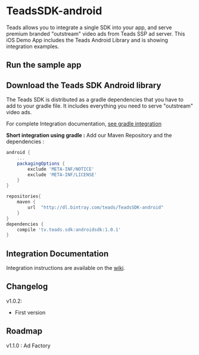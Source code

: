 # TeadsSDK-android

Teads allows you to integrate a single SDK into your app, and serve premium branded "outstream" video ads from Teads SSP ad server. This iOS Demo App includes the Teads Android Library and is showing integration examples.

## Run the sample app

## Download the Teads SDK Android library

The Teads SDK is distributed as a gradle dependencies that you have to add to your gradle file. It includes everything you need to serve "outstream" video ads.

For complete Integration documentation, [see gradle integration](https://github.com/teads/TeadsSDK-android/wiki/Integration-gradle)

**Short integration using gradle :**
Add our Maven Repository and the dependencies : 
```groovy
android {
    ...
    packagingOptions {
        exclude 'META-INF/NOTICE'
        exclude 'META-INF/LICENSE'
    }
}

repositories{
    maven {
        url  "http://dl.bintray.com/teads/TeadsSDK-android"
    }
}
dependencies {
    compile 'tv.teads.sdk:androidsdk:1.0.1'
}
```


## Integration Documentation
Integration instructions are available on the [wiki](https://github.com/teads/TeadsSDK-android/wiki).

## Changelog
v1.0.2:
- First version

## Roadmap
v1.1.0 : Ad Factory